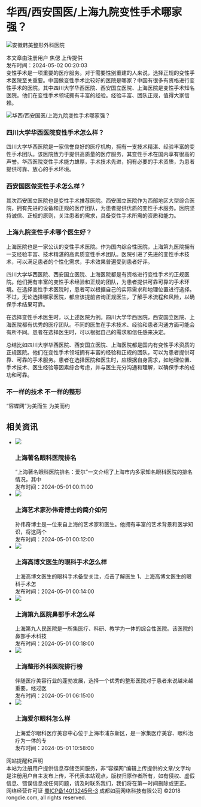 # 华西/西安国医/上海九院变性手术哪家强？

![安徽韩美整形外科医院](https://rongdie.oss-cn-hangzhou.aliyuncs.com/image/hos/300000036/1491529575安徽韩美整形外科医院.jpg)

本文章由注册用户 焦偲 上传提供  
发布时间：2024-05-02 00:20:03  
变性手术是一项重要的医疗服务。对于需要性别重建的人来说，选择正规的变性手术医院至关重要。中国做变性手术比较好的医院是哪家？中国有很多有资格进行变性手术的医院。其中四川大学华西医院、西安国立医院、上海医院是变性手术知名医院。他们在变性手术领域拥有丰富的经验。经验丰富、团队正规，值得大家信赖。

![华西/西安国医/上海九院变性手术哪家强？](https://rongdie.oss-cn-hangzhou.aliyuncs.com/image/news/1713872065.webp)

### 四川大学华西医院变性手术怎么样？

四川大学华西医院是一家信誉良好的医疗机构，拥有一支技术精湛、经验丰富的变性手术团队。该医院致力于提供高质量的医疗服务，其变性手术在国内享有很高的声誉。华西医院变性手术能力雄厚，手术技术先进，拥有必要的手术资质，为患者提供可靠、放心的手术环境。

### 西安国医做变性手术怎么样？

其次西安国立医院也是变性手术推荐医院。西安国立医院作为西部地区大型综合医院，拥有先进的设备和正规的医疗团队，为患者提供优质的变性手术服务。医院坚持诚信、正规的原则，关注患者的需求，具备变性手术所需的资质和能力。

### 上海九院变性手术哪个医生好？

上海医院也是一家公认的变性手术医院。作为国内综合性医院，上海第九医院拥有一支经验丰富、技术精湛的高素质变性手术团队。医院引进了先进的变性手术技术，可以满足患者的个性化需求，手术效果普遍受到患者好评。

四川大学华西医院、西安国立医院、上海医院都是有资格进行变性手术的正规医院。他们拥有丰富的变性手术经验和正规的团队，为患者提供可靠可靠的手术环境。在选择变性手术医院时，患者可以根据自己的实际需求和地理位置进行选择。不过，无论选择哪家医院，都应该提前咨询正规医生，了解手术流程和风险，以确保手术结果可靠。

在选择变性手术医生时，以上述医院为例。四川大学华西医院，西安国立医院、上海医院都有优秀的医疗团队。不同的医生在手术技术、经验和患者沟通方面可能会有所不同。患者在选择医生时，可以根据自己的需求和信任感来决定。

总结比如四川大学华西医院、西安国立医院、上海医院都是国内有变性手术资质的正规医院。他们在变性手术领域拥有丰富的经验和正规的团队，可以为患者提供可靠、可靠的手术服务。患者在选择医院和医生时，应根据自身需求，如地理位置、手术技术、医生经验等因素综合考虑，并与医生充分沟通和理解，以确保手术的成功和可靠。

### 不一样的技术 不一样的整形

“容蝶网”为美而生 为美而约

## 相关资讯

- ![](https://rongdie.oss-cn-hangzhou.aliyuncs.com/image/news/1701328251.png?x-oss-process=image/resize,m_fill,w_210,h_210)  
    ### 上海著名眼科医院排名  
    “上海著名眼科医院排名：爱尔”一文介绍了上海市内多家知名眼科医院的排名情况，其中  
    发布时间：2024-05-01 00:11:00  
- ![](https://rongdie.oss-cn-hangzhou.aliyuncs.com/image/news/1701328255.png?x-oss-process=image/resize,m_fill,w_210,h_210)  
    ### 上海艺术家孙伟奇博士的简介如何  
    孙伟奇博士是一位来自上海的艺术家和医生。他拥有丰富的艺术背景和医学知识，将这两个  
    发布时间：2024-05-01 00:12:00  
- ![](https://rongdie.oss-cn-hangzhou.aliyuncs.com/image/news/1701328269.png?x-oss-process=image/resize,m_fill,w_210,h_210)  
    ### 上海高博文医生的眼科手术怎么样  
    上海高博文医生的眼科手术备受关注，点击了解医生 1、上海高博文医生的眼科手术怎  
    发布时间：2024-05-01 00:14:00  
- ![](https://rongdie.oss-cn-hangzhou.aliyuncs.com/image/news/1701328308.png?x-oss-process=image/resize,m_fill,w_210,h_210)  
    ### 上海第九医院鼻部手术怎么样  
    上海第九人民医院是一所集医疗、科研、教学为一体的综合性医院。该医院的鼻部手术科技  
    发布时间：2024-05-01 00:18:00  
- ![](https://rongdie.oss-cn-hangzhou.aliyuncs.com/image/news/1702619776.png?x-oss-process=image/resize,m_fill,w_210,h_210)  
    ### 上海整形外科医院排行榜  
    伴随医疗美容行业的蓬勃发展，选择一个优秀的整形医院对于患者来说越来越重要。经过医  
    发布时间：2024-05-01 06:15:00  
- ![](https://rongdie.oss-cn-hangzhou.aliyuncs.com/image/news/1703232653.png?x-oss-process=image/resize,m_fill,w_210,h_210)  
    ### 上海爱尔眼科怎么样  
    上海爱尔眼科医疗美容中心位于上海市浦东新区，是一家集医疗美容、眼科治疗为一体的专  
    发布时间：2024-05-01 10:58:00  

网站提醒和声明  
本站为注册用户提供信息存储空间服务，非“容蝶网”编辑上传提供的文章/文字均是注册用户自主发布上传，不代表本站观点，版权归原作者所有，如有侵权、虚假信息、错误信息或任何问题，请及时联系我们，我们将在第一时间删除或更正。  
网络经营许可证 [蜀ICP备14013245号-3](https://beian.miit.gov.cn/) 成都如丽网络科技有限公司 ©2018 rongdie.com, all rights reserved.  